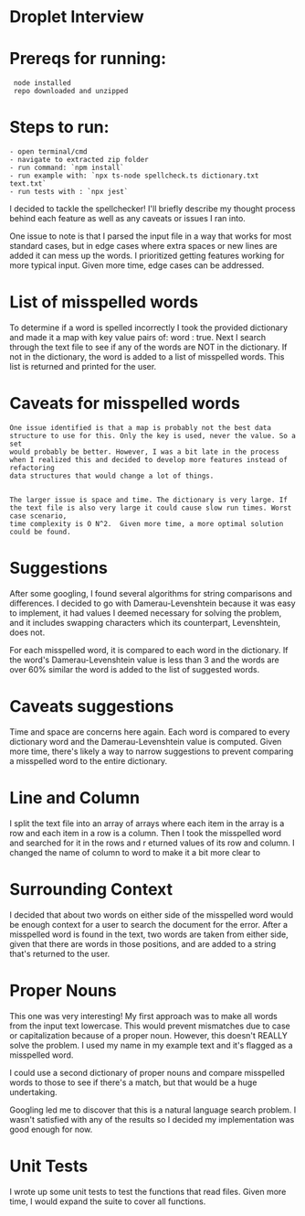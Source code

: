 # Droplet Interview

# Prereqs for running:

     node installed
     repo downloaded and unzipped

# Steps to run:

    - open terminal/cmd
    - navigate to extracted zip folder
    - run command: `npm install`
    - run example with: `npx ts-node spellcheck.ts dictionary.txt text.txt`
    - run tests with : `npx jest`

I decided to tackle the spellchecker! I'll briefly describe my thought process behind
each feature as well as any caveats or issues I ran into.

One issue to note is that I parsed the input file in a way that works for most standard cases,
but in edge cases where extra spaces or new lines are added it can mess up the words. I prioritized
getting features working for more typical input. Given more time, edge cases can be addressed.

# List of misspelled words

To determine if a word is spelled incorrectly I took the provided dictionary and made it a map with key value pairs of: word : true.
Next I search through the text file to see if any of the words are NOT in the dictionary. If not in the dictionary, the word is
added to a list of misspelled words. This list is returned and printed for the user.

# Caveats for misspelled words

    One issue identified is that a map is probably not the best data structure to use for this. Only the key is used, never the value. So a set
    would probably be better. However, I was a bit late in the process when I realized this and decided to develop more features instead of refactoring
    data structures that would change a lot of things.


    The larger issue is space and time. The dictionary is very large. If the text file is also very large it could cause slow run times. Worst case scenario,
    time complexity is O N^2.  Given more time, a more optimal solution could be found.

# Suggestions

After some googling, I found several algorithms for string comparisons and differences. I decided to go with Damerau-Levenshtein because it was easy to implement, it had values I deemed necessary for solving the problem, and it includes swapping characters which its counterpart, Levenshtein, does not.

For each misspelled word, it is compared to each word in the dictionary. If the word's Damerau-Levenshtein value is less than 3 and the words are over 60% similar the word is added to the list of suggested words.

# Caveats suggestions

Time and space are concerns here again. Each word is compared to every dictionary word and the Damerau-Levenshtein value is computed. Given more time, there's likely a way to narrow suggestions to prevent comparing a misspelled word to the entire dictionary.

# Line and Column

I split the text file into an array of arrays where each item in the array is a row and each item in a row is a column. Then I took the misspelled word and searched for it in the rows and r eturned values of its row and column. I changed the name of column to word to make it a bit more clear to

# Surrounding Context

I decided that about two words on either side of the misspelled word would be enough context for a user to search the document for the error. After a misspelled word is found in the text, two words are taken from either side, given that there are words in those positions, and are added to a string that's returned to the user.

# Proper Nouns

This one was very interesting! My first approach was to make all words from the input text lowercase. This would prevent mismatches due to case or capitalization because of a proper noun. However, this doesn't REALLY solve the problem. I used my name in my example text and it's flagged as a misspelled word.

I could use a second dictionary of proper nouns and compare misspelled words to those to see if there's a match, but that would be a huge undertaking.

Googling led me to discover that this is a natural language search problem. I wasn't satisfied with any of the results so I decided my implementation was good enough for now.

# Unit Tests

I wrote up some unit tests to test the functions that read files. Given more time, I would expand the suite to cover all functions.
